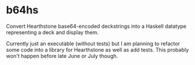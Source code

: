 # b64hs

Convert Hearthstone base64-encoded deckstrings into a Haskell datatype
representing a deck and display them.

Currently just an executable (without tests) but I am planning to
refactor some code into a library for Hearthstone as well as add tests.
This probably won't happen before late June or July though.
